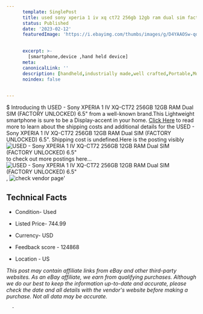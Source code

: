 ```yaml
---
      template: SinglePost
      title: used sony xperia 1 iv xq ct72 256gb 12gb ram dual sim factory unlocked 6 5 
      status: Published
      date: '2023-02-12'
      featuredImage: 'https://i.ebayimg.com/thumbs/images/g/D4YAAOSw-qdj0F5b/s-l225.jpg'
       

      excerpt: >-
        [smartphone,device ,hand held device]
      meta:
      canonicalLink: ''
      description: [handheld,industrially made,well crafted,Portable,Mobile,Compact,Convenient,Lightweight,Maneuverable,Man-portable,Miniature,Carriable,Hand-held,Light,Holdable,Transportable,Mobile device,Pocket-sized,On-the-go,Wireless,Cordless,Compact size,Convenient size, smartphone,device ,hand held device]
      noindex: false
      

---
```

$
      Introducing th USED - Sony XPERIA 1 IV XQ-CT72 256GB 12GB RAM Dual SIM (FACTORY UNLOCKED) 6.5" from a well-known brand.This Lightweight smartphone is sure to be a Display-accent in your home. [Click Here](https://www.ebay.com/itm/195570454209?hash=item2d88e84ec1%3Ag%3AD4YAAOSw-qdj0F5b&mkevt=1&mkcid=1&mkrid=711-53200-19255-0&campid=%253CePNCampaignId%253E&customid=%253CreferenceId%253E&toolid=10049) to read more to learn about the shipping costs and additional details for the USED - Sony XPERIA 1 IV XQ-CT72 256GB 12GB RAM Dual SIM (FACTORY UNLOCKED) 6.5". Shipping cost is undefined.Here is the posting visibly ![USED - Sony XPERIA 1 IV XQ-CT72 256GB 12GB RAM Dual SIM (FACTORY UNLOCKED) 6.5"](https://i.ebayimg.com/thumbs/images/g/D4YAAOSw-qdj0F5b/s-l225.jpg) to check out more postings here... ![USED - Sony XPERIA 1 IV XQ-CT72 256GB 12GB RAM Dual SIM (FACTORY UNLOCKED) 6.5"](https://i.ebayimg.com/images/g/D4YAAOSw-qdj0F5b/s-l1600.jpg), ![check vendor page](https://origin-galleryplus.ebayimg.com/ws/web/195570454209_2_0_1/225x225.jpg)'

      

 ## Technical Facts 



     
      

 - Condition- Used 


      

 - Listed Price- 744.99 


      

 - Currency- USD 


      

 - Feedback score - 124868 


      

 - Location - US 


      
      

 *_This post may contain affiliate links from eBay and other third-party websites. As an eBay affiliate, we earn from qualifying purchases. Although we do our best to keep the information up-to-date and accurate, please check the date and all details with the vendor's website before making a purchase. Not all data may be accurate._*




      -
